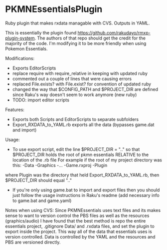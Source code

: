 # PKMNEssentialsPlugin
Ruby plugin that makes rxdata managable with CVS. Outputs in YAML.

This is essentially the plugin found https://github.com/rakudayo/rmxp-plugin-system. The authors of that repo should get the credit for the majority of the code. I'm modifying it to be more friendly when using Pokemon Essentials.

Modifications:
- Exports EditorScripts
- replace require with require_relative in keeping with updated ruby
- commented out a couple of lines that were causing errors
- replaced File.exists? with File.exist? for convention of updated ruby
- changed the way that $CONFIG_PATH and $PROJECT_DIR are defined since Raku's way doesn't seem to work anymore (new ruby)
- TODO: import editor scripts


Features:
- Exports both Scripts and EditorScripts to separate subfolders
- Export_RXDATA_to_YAML.rb exports all the data (bypasses game.dat and import)

Usage:
- To use export script, edit the line $PROJECT_DIR = ".." so that $PROJECT_DIR holds the root of pkmn essentials RELATIVE to the location of the .rb file
For example if the root of my project directory was this:
-Data
-Graphics
-...
-Game.rxproj
-Plugin

where Plugin was the directory that held Export_RXDATA_to_YAML.rb, then $PROJECT_DIR should equal ".."
- If you're only using game.bat to import and export files then you should just follow the usage instructions in Raku's readme (add necessary info to game.bat and game.yaml)


Notes when using CVS:
Since PKMNEssentials uses text files and its makes sense to want to version control the PBS files as well as the resources (graphics/audio) I have found that the best method is repo the entire essentials project, .gitignore Data/ and .rxdata files, and set the plugin to export inside the project. This way all of the data that essentials uses is version controlled. Data is controlled by the YAML and the resources and PBS are versioned directly.

